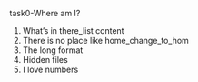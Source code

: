 task0-Where am I?
1. What’s in there_list content
2. There is no place like home_change_to_hom
3. The long format
4. Hidden files
5. I love numbers
